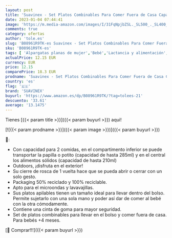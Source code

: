```yaml
---
layout: post
title: 'Suavinex - Set Platos Combinables Para Comer Fuera de Casa Capacidad 2 Comidas Apto Para Microondas y Lavavajillas Para Bebés +4 Meses  Color Rosa  306749 '
date: 2023-01-04 07:44:41
image: 'https://m.media-amazon.com/images/I/31FqNpjbZSL._SL500_._SL400_.jpg'
comments: true
category: ofertas
author: 'tole.es'
slug: 'B08961R9TK-es Suavinex - Set Platos Combinables Para Comer Fuera de Casa...'
sku: 'B08961R9TK-es'
tags: [ 'Alpargatas planas de mujer','Bebé','Lactancia y alimentación','Moda','Moda Mujer','Platos','Vajilla y cubiertos','Zapatos para mujer','Zapatos planos de mujer','bebés','suavinex','🇪🇸', ]
actualPrice: 12.15 EUR
currency: EUR
price: 12.15
comparePrice: 18.3 EUR
prodname: 'Suavinex - Set Platos Combinables Para Comer Fuera de Casa Capacidad 2 Comidas Apto Para Microondas y Lavavajillas Para Bebés +4 Meses  Color Rosa  306749 '
country: 'es'
flag: '🇪🇸'
brand: 'SUAVINEX'
buyurl: 'https://www.amazon.es/dp/B08961R9TK/?tag=tolees-21'
descuento: '33.61'
average: '13.1475'
---
```


Tienes [{{< param title >}}]({{< param buyurl >}}) aqui!

[![{{< param prodname >}}]({{< param image >}})]({{< param buyurl >}})

🔎:

- Con capacidad para 2 comidas, en el compartimento inferior se puede transportar la papilla o potito (capacidad de hasta 285ml) y en el central los alimentos sólidos (capacidad de hasta 210ml)
- Outdoors, ¡disfruta en el exterior!
- Su cierre de rosca de 1 vuelta hace que se pueda abrir o cerrar con un solo gesto.
- Packaging 50% reciclado y 100% reciclable.
- Apto para el microondas y lavavajillas.
- Sus platos apilables tienen un tamaño ideal para llevar dentro del bolso. Permite sujetarlo con una sola mano y poder así dar de comer al bebé con la otra cómodamente.
- Contiene una cinta de goma para mayor seguridad.
- Set de platos combinables para llevar en el bolso y comer fuera de casa. Para bebés +4 meses.

[🛒 Comprar!!!]({{< param buyurl >}})
